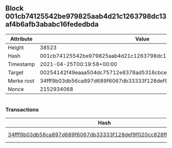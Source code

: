 ## Block 001cb74125542be979825aab4d21c1263798dc13af4b6afb3ababc16fededbda

Attribute | Value
--- | ---
Height | 38523
Hash | 001cb74125542be979825aab4d21c1263798dc13af4b6afb3ababc16fededbda
Timestamp | 2021-04-25T00:19:58+00:00
Target | 00254142f49eaaa504dc75712e8378ad5316cbcead634704b3734b6271167cc4
Merke root | 34fff9b03db56ca897d689f6067db33333f128def9f020cc828ff94f4dccbb45
Nonce | 2152934068

```

```

### Transactions

Hash | Amount
--- | ---
[34fff9b03db56ca897d689f6067db33333f128def9f020cc828ff94f4dccbb45](34fff9b03db56ca897d689f6067db33333f128def9f020cc828ff94f4dccbb45.md) | 10.00000000 SKEPTI 

